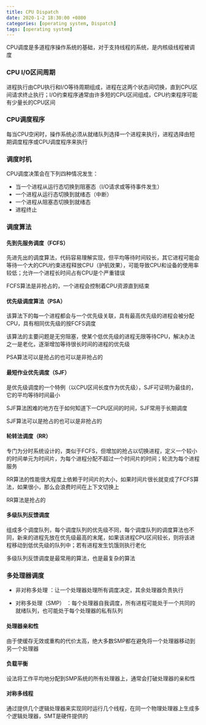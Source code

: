 ```yaml
---
title: CPU Dispatch
date: 2020-1-2 18:30:00 +0800
categories: [operating system, Dispatch]
tags: [operating system]
---
```


CPU调度是多道程序操作系统的基础，对于支持线程的系统，是内核级线程被调度

### CPU I/O区间周期

进程执行由CPU执行和I/O等待周期组成，进程在这两个状态间切换，直到CPU区间请求终止执行；I/O约束程序通常由许多短的CPU区间组成，CPU约束程序可能有少量长的CPU区间

### CPU调度程序

每当CPU空闲时，操作系统必须从就绪队列选择一个进程来执行，进程选择由短期调度程序或CPU调度程序来执行

### 调度时机

CPU调度决策会在下列四种情况发生：

* 当一个进程从运行态切换到阻塞态（I/O请求或等待事件发生）
* 一个进程从运行态切换到就绪态（中断）
* 一个进程从阻塞态切换到就绪态
* 进程终止

### 调度算法

#### 先到先服务调度（FCFS）

先进先出的调度算法，代码容易理解实现，但平均等待时间较长，其它进程可能会等待一个大的CPU约束进程释放CPU（护航效果），可能导致CPU和设备的使用率较低；允许一个进程长时间占有CPU是个严重错误

FCFS算法是非抢占的，一个进程会控制着CPU资源直到结束

#### 优先级调度算法（PSA）

该算法下的每一个进程都会与一个优先级关联，具有最高优先级的进程会被分配CPU，具有相同优先级的按FCFS调度

该算法的主要问题是无穷阻塞，使某个低优先级的进程无限等待CPU，解决办法之一是老化，逐渐增加等待很长时间的进程的优先级

PSA算法可以是抢占的也可以是非抢占的

#### 最短作业优先调度（SJF）

是优先级调度的一个特例（以CPU区间长度作为优先级），SJF可证明为最佳的，它的平均等待时间最小

SJF算法困难的地方在于如何知道下一CPU区间的时间，SJF常用于长期调度

SJF算法可以是抢占的也可以是非抢占的

#### 轮转法调度（RR）

专门为分时系统设计的，类似于FCFS，但增加的抢占以切换进程，定义一个较小的时间单元为时间片，为每个进程分配不超过一个时间片的时间；轮流为每个进程服务

RR算法的性能很大程度上依赖于时间片的大小，如果时间片很长就变成了FCFS算法，如果很小，那么会浪费时间在上下文切换上

RR算法是抢占的

#### 多级队列反馈调度

组成多个调度队列，每个调度队列的优先级不同，每个调度队列的调度算法也不同，新来的进程先放在优先级最高的末尾，如果该进程CPU区间较长，则将该进程移动到低优先级的队列中；若有进程发生饥饿则执行老化

多级队列反馈调度是最常用的算法，也是最复杂的算法

### 多处理器调度

* 非对称多处理 ：让一个处理器处理所有调度决定，其余处理器负责执行

* 对称多处理（SMP） ：每个处理器自我调度，所有进程可能处于一个共同的就绪队列，也可能处于每个处理器的私有队列

#### 处理器亲和性

由于使缓存无效或重构的代价太高，绝大多数SMP都在避免将一个处理器移动到另一个处理器

#### 负载平衡

设法将工作平均地分配到SMP系统的所有处理器上，通常会打破处理器的亲和性

#### 对称多线程

通过提供几个逻辑处理器来实现同时运行几个线程，在同一个物理处理器上生成多个逻辑处理器，SMT是硬件提供的